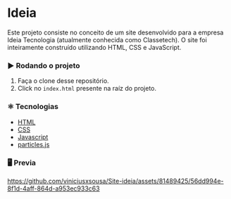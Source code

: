 # Ideia

Este projeto consiste no conceito de um site desenvolvido para a empresa Ideia Tecnologia (atualmente conhecida como Classetech). O site foi inteiramente construído utilizando HTML, CSS e JavaScript.

### :arrow_forward: Rodando o projeto
1. Faça o clone desse repositório.
2. Click no `index.html` presente na raíz do projeto.


### :atom_symbol: Tecnologias 
* [HTML](https://developer.mozilla.org/pt-BR/docs/Web/HTML)
* [CSS](https://developer.mozilla.org/pt-BR/docs/Web/CSS)
* [Javascript](https://developer.mozilla.org/pt-BR/docs/Web/JavaScript)
* [particles.js](https://vincentgarreau.com/particles.js/)

### :desktop_computer: Previa


https://github.com/viniciusxsousa/Site-ideia/assets/81489425/56dd994e-8f1d-4aff-864d-a953ec933c63

